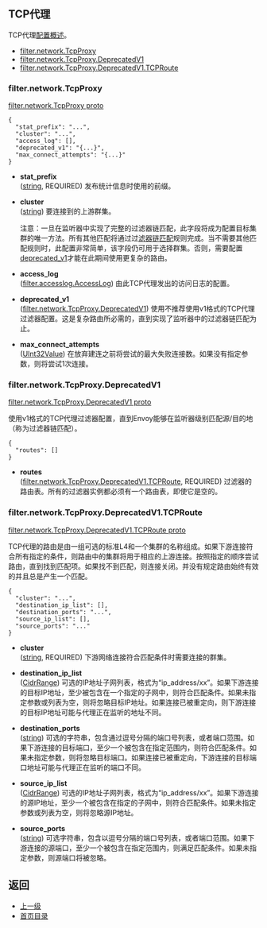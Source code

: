 ## TCP代理

TCP代理[配置概述](../../../Configurationreference/Networkfilters/TCPproxy.md)。

- [filter.network.TcpProxy](#filternetworktcpproxy)
- [filter.network.TcpProxy.DeprecatedV1](#filternetworktcpproxydeprecatedv1)
- [filter.network.TcpProxy.DeprecatedV1.TCPRoute](#filternetworktcpproxydeprecatedv1tcproute)


### filter.network.TcpProxy
[filter.network.TcpProxy proto](https://github.com/envoyproxy/data-plane-api/blob/master/api/filter/network/tcp_proxy.proto#L16)

```
{
  "stat_prefix": "...",
  "cluster": "...",
  "access_log": [],
  "deprecated_v1": "{...}",
  "max_connect_attempts": "{...}"
}
```

- **stat_prefix**<br />
	([string](https://developers.google.com/protocol-buffers/docs/proto#scalar), REQUIRED) 发布统计信息时使用的前缀。

- **cluster**<br />
	([string](https://developers.google.com/protocol-buffers/docs/proto#scalar)) 要连接到的上游群集。

    注意：一旦在监听器中实现了完整的过滤器链匹配，此字段将成为配置目标集群的唯一方法。所有其他匹配将通过过[滤器链匹配](../v2APIreference/ListenersandLDS.md#filterchainmatch)规则完成。当不需要其他匹配规则时，此配置非常简单，该字段仍可用于选择群集。否则，需要配置[deprecated_v1](#deprecated_v1)才能在此期间使用更复杂的路由。

- **access_log**<br />
	([filter.accesslog.AccessLog](../../../v2APIreference/Filters/Commonaccesslogtypes.md#filteraccesslogaccessLog)) 由此TCP代理发出的访问日志的配置。

- **deprecated_v1**<br />
	([filter.network.TcpProxy.DeprecatedV1](#filternetworktcpproxydeprecatedv1)) 使用不推荐使用v1格式的TCP代理过滤器配置。这是复杂路由所必需的，直到实现了监听器中的过滤器链匹配为止。

- **max_connect_attempts**<br />
	([UInt32Value](https://developers.google.com/protocol-buffers/docs/reference/google.protobuf#uint32value)) 在放弃建连之前将尝试的最大失败连接数。如果没有指定参数，则将尝试1次连接。

### filter.network.TcpProxy.DeprecatedV1
[filter.network.TcpProxy.DeprecatedV1 proto](https://github.com/envoyproxy/data-plane-api/blob/master/api/filter/network/tcp_proxy.proto#L52)

使用v1格式的TCP代理过滤器配置，直到Envoy能够在监听器级别匹配源/目的地（称为过滤器链匹配）。

```
{
  "routes": []
}
```

- **routes**<br />
	([filter.network.TcpProxy.DeprecatedV1.TCPRoute](#filternetworktcpproxydeprecatedv1tcproute), REQUIRED) 过滤器的路由表。所有的过滤器实例都必须有一个路由表，即使它是空的。

### filter.network.TcpProxy.DeprecatedV1.TCPRoute
[filter.network.TcpProxy.DeprecatedV1.TCPRoute proto](https://github.com/envoyproxy/data-plane-api/blob/master/api/filter/network/tcp_proxy.proto#L60)

TCP代理的路由是由一组可选的标准L4和一个集群的名称组成。如果下游连接符合所有指定的条件，则路由中的集群将用于相应的上游连接。按照指定的顺序尝试路由，直到找到匹配项。如果找不到匹配，则连接关闭。并没有规定路由始终有效的并且总是产生一个匹配。

```
{
  "cluster": "...",
  "destination_ip_list": [],
  "destination_ports": "...",
  "source_ip_list": [],
  "source_ports": "..."
}
```

- **cluster**<br />
	([string](https://developers.google.com/protocol-buffers/docs/proto#scalar), REQUIRED) 下游网络连接符合匹配条件时需要连接的群集。

- **destination_ip_list**<br />
	([CidrRange](../v2APIreference/Networkaddresses.md#cidrrange)) 可选的IP地址子网列表，格式为“ip_address/xx”。如果下游连接的目标IP地址，至少被包含在一个指定的子网中，则符合匹配条件。如果未指定参数或列表为空，则将忽略目标IP地址。如果连接已被重定向，则下游连接的目标IP地址可能与代理正在监听的地址不同。

- **destination_ports**<br />
	([string](https://developers.google.com/protocol-buffers/docs/proto#scalar)) 可选的字符串，包含通过逗号分隔的端口号列表，或者端口范围。如果下游连接的目标端口，至少一个被包含在指定范围内，则符合匹配条件。如果未指定参数，则将忽略目标端口。如果连接已被重定向，下游连接的目标端口地址可能与代理正在监听的端口不同。

- **source_ip_list**<br />
	([CidrRange](../v2APIreference/Networkaddresses.md#cidrrange)) 可选的IP地址子网列表，格式为“ip_address/xx”。如果下游连接的源IP地址，至少一个被包含在指定的子网中，则符合匹配条件。如果未指定参数或列表为空，则将忽略源IP地址。

- **source_ports**<br />
	([string](https://developers.google.com/protocol-buffers/docs/proto#scalar)) 可选字符串，包含以逗号分隔的端口号列表，或者端口范围。如果下游连接的源端口，至少一个被包含在指定范围内，则满足匹配条件。如果未指定参数，则源端口将被忽略。

## 返回
- [上一级](../Networkfilters.md)
- [首页目录](../../../README.md)

